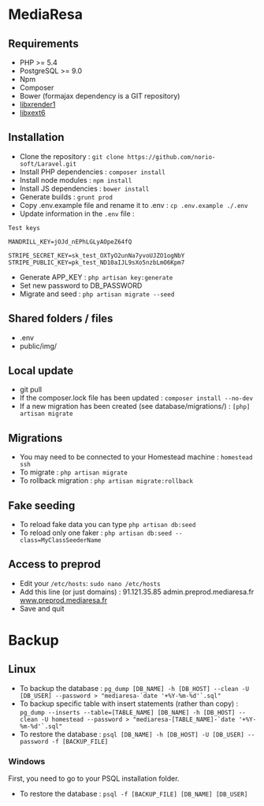 # MediaResa
## Requirements
- PHP >= 5.4
- PostgreSQL >= 9.0
- Npm
- Composer
- Bower (formajax dependency is a GIT repository)
- [libxrender1](https://packages.debian.org/jessie/libxrender1)
- [libxext6](https://packages.debian.org/jessie/libxext6)

## Installation
- Clone the repository : `git clone https://github.com/norio-soft/Laravel.git`
- Install PHP dependencies : `composer install`
- Install node modules : `npm install`
- Install JS dependencies : `bower install`
- Generate builds : `grunt prod`
- Copy .env.example file and rename it to .env : `cp .env.example ./.env`
- Update information in the `.env` file :

```
Test keys

MANDRILL_KEY=jOJd_nEPhLGLyAOpeZ64fQ

STRIPE_SECRET_KEY=sk_test_OXTyO2unNa7yvoUJZO1ogNbY
STRIPE_PUBLIC_KEY=pk_test_ND10aIJL9sXo5nzbLmO6Kpm7
```

- Generate APP_KEY : `php artisan key:generate`
- Set new password to DB_PASSWORD
- Migrate and seed : `php artisan migrate --seed`

## Shared folders / files
- .env
- public/img/

## Local update
- git pull
- If the composer.lock file has been updated : `composer install --no-dev`
- If a new migration has been created (see database/migrations/) : `[php] artisan migrate`


## Migrations
- You may need to be connected to your Homestead machine : `homestead ssh`
- To migrate : `php artisan migrate`
- To rollback migration : `php artisan migrate:rollback`

## Fake seeding
- To reload fake data you can type `php artisan db:seed`
- To reload only one faker : `php artisan db:seed --class=MyClassSeederName`

## Access to preprod
- Edit your `/etc/hosts`: `sudo nano /etc/hosts`
- Add this line (or just domains) : 91.121.35.85 admin.preprod.mediaresa.fr www.preprod.mediaresa.fr
- Save and quit

# Backup
## Linux
- To backup the database : `` pg_dump [DB_NAME] -h [DB_HOST] --clean -U [DB_USER] --password > "mediaresa-`date '+%Y-%m-%d'`.sql" ``
- To backup specific table with insert statements (rather than copy) : ``pg_dump --inserts --table=[TABLE_NAME] [DB_NAME] -h [DB_HOST] --clean -U homestead --password > "mediaresa-[TABLE_NAME]-`date '+%Y-%m-%d'`.sql"``
- To restore the database : `` psql [DB_NAME] -h [DB_HOST] -U [DB_USER] --password -f [BACKUP_FILE] ``

### Windows
First, you need to go to your PSQL installation folder.

- To restore the database : `` psql -f [BACKUP_FILE] [DB_NAME] [DB_USER] ``

